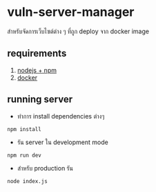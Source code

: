 # vuln-server-manager

สำหรับจัดการเว็บไซต์ต่าง ๆ ที่ถูก deploy จาก docker image

## requirements
1) [nodejs + npm](https://nodejs.org/en/download/current/)
2) [docker](https://docs.docker.com/get-docker/)

## running server
- ทำการ install dependencies ต่างๆ 
``` bash
npm install
```
- รัน server ใน development mode
```
npm run dev
```

- สำหรับ production รัน
``` bash
node index.js
```
